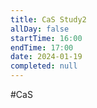 ```yaml
---
title: CaS Study2
allDay: false
startTime: 16:00
endTime: 17:00
date: 2024-01-19
completed: null
---
```

#CaS
